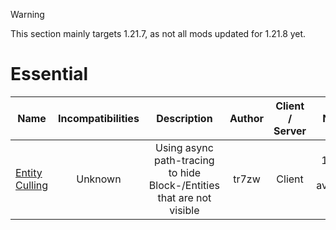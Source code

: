 > [!WARNING]
> This section mainly targets 1.21.7, as not all mods updated for 1.21.8 yet.

# Essential
| Name | Incompatibilities | Description | Author | Client / Server | Notes |
| --- | :---: | :---: | :---: | :---: | :---: |
| [Entity Culling](https://modrinth.com/mod/entityculling) | Unknown | Using async path-tracing to hide Block-/Entities that are not visible | tr7zw | Client | Only 1.21.8 mod available right now |